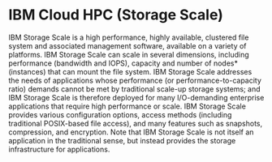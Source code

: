# IBM Cloud HPC (Storage Scale)

IBM Storage Scale is a high performance, highly available, clustered file system and associated management software, available on a variety of platforms. IBM Storage Scale can scale in several dimensions, including performance (bandwidth and IOPS), capacity and number of nodes* (instances) that can mount the file system. IBM Storage Scale addresses the needs of applications whose performance (or performance-to-capacity ratio) demands cannot be met by traditional scale-up storage systems; and IBM Storage Scale is therefore deployed for many I/O-demanding enterprise applications that require high performance or scale. IBM Storage Scale provides various configuration options, access methods (including traditional POSIX-based file access), and many features such as snapshots, compression, and encryption. Note that IBM Storage Scale is not itself an application in the traditional sense, but instead provides the storage infrastructure for applications.
